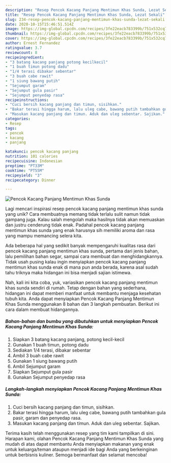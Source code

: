```yaml
---
description: "Resep Pencok Kacang Panjang Mentimun Khas Sunda, Lezat Sekali"
title: "Resep Pencok Kacang Panjang Mentimun Khas Sunda, Lezat Sekali"
slug: 234-resep-pencok-kacang-panjang-mentimun-khas-sunda-lezat-sekali
date: 2020-10-15T15:46:51.514Z
image: https://img-global.cpcdn.com/recipes/3fe22eacb783399b/751x532cq70/pencok-kacang-panjang-mentimun-khas-sunda-foto-resep-utama.jpg
thumbnail: https://img-global.cpcdn.com/recipes/3fe22eacb783399b/751x532cq70/pencok-kacang-panjang-mentimun-khas-sunda-foto-resep-utama.jpg
cover: https://img-global.cpcdn.com/recipes/3fe22eacb783399b/751x532cq70/pencok-kacang-panjang-mentimun-khas-sunda-foto-resep-utama.jpg
author: Ernest Fernandez
ratingvalue: 3.7
reviewcount: 8
recipeingredient:
- "3 batang kacang panjang potong kecilkecil"
- "1 buah timun potong dadu"
- "1/4 terasi dibakar sebentar"
- "3 buah cabe rawit"
- "1 siung bawang putih"
- "Sejumput garam"
- "Sejumput gula pasir"
- "Sejumput penyedap rasa"
recipeinstructions:
- "Cuci bersih kacang panjang dan timun, sisihkan."
- "Bakar terasi hingga harum, lalu uleg cabe, bawang putih tambahkan gula pasir, garam dan penyedap rasa."
- "Masukan kacang panjang dan timun. Aduk dan uleg sebentar. Sajikan."
categories:
- Resep
tags:
- pencok
- kacang
- panjang

katakunci: pencok kacang panjang 
nutrition: 101 calories
recipecuisine: Indonesian
preptime: "PT33M"
cooktime: "PT55M"
recipeyield: "3"
recipecategory: Dinner

---
```



![Pencok Kacang Panjang Mentimun Khas Sunda](https://img-global.cpcdn.com/recipes/3fe22eacb783399b/751x532cq70/pencok-kacang-panjang-mentimun-khas-sunda-foto-resep-utama.jpg)

Lagi mencari inspirasi resep pencok kacang panjang mentimun khas sunda yang unik? Cara membuatnya memang tidak terlalu sulit namun tidak gampang juga. Kalau salah mengolah maka hasilnya tidak akan memuaskan dan justru cenderung tidak enak. Padahal pencok kacang panjang mentimun khas sunda yang enak harusnya sih memiliki aroma dan rasa yang mampu memancing selera kita.

Ada beberapa hal yang sedikit banyak mempengaruhi kualitas rasa dari pencok kacang panjang mentimun khas sunda, pertama dari jenis bahan, lalu pemilihan bahan segar, sampai cara membuat dan menghidangkannya. Tidak usah pusing kalau ingin menyiapkan pencok kacang panjang mentimun khas sunda enak di mana pun anda berada, karena asal sudah tahu triknya maka hidangan ini bisa menjadi sajian istimewa.




Nah, kali ini kita coba, yuk, variasikan pencok kacang panjang mentimun khas sunda sendiri di rumah. Tetap dengan bahan yang sederhana, hidangan ini dapat memberi manfaat untuk membantu menjaga kesehatan tubuh kita. Anda dapat menyiapkan Pencok Kacang Panjang Mentimun Khas Sunda menggunakan 8 bahan dan 3 langkah pembuatan. Berikut ini cara dalam membuat hidangannya.

<!--inarticleads1-->

##### Bahan-bahan dan bumbu yang dibutuhkan untuk menyiapkan Pencok Kacang Panjang Mentimun Khas Sunda:

1. Siapkan 3 batang kacang panjang, potong kecil-kecil
1. Gunakan 1 buah timun, potong dadu
1. Sediakan 1/4 terasi, dibakar sebentar
1. Ambil 3 buah cabe rawit
1. Gunakan 1 siung bawang putih
1. Ambil Sejumput garam
1. Siapkan Sejumput gula pasir
1. Gunakan Sejumput penyedap rasa




<!--inarticleads2-->

##### Langkah-langkah menyiapkan Pencok Kacang Panjang Mentimun Khas Sunda:

1. Cuci bersih kacang panjang dan timun, sisihkan.
1. Bakar terasi hingga harum, lalu uleg cabe, bawang putih tambahkan gula pasir, garam dan penyedap rasa.
1. Masukan kacang panjang dan timun. Aduk dan uleg sebentar. Sajikan.




Terima kasih telah menggunakan resep yang tim kami tampilkan di sini. Harapan kami, olahan Pencok Kacang Panjang Mentimun Khas Sunda yang mudah di atas dapat membantu Anda menyiapkan makanan yang enak untuk keluarga/teman ataupun menjadi ide bagi Anda yang berkeinginan untuk berbisnis kuliner. Semoga bermanfaat dan selamat mencoba!
